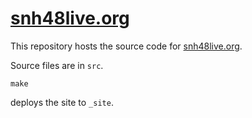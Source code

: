 # [snh48live.org](https://snh48live.org/)

This repository hosts the source code for [snh48live.org](https://snh48live.org/).

Source files are in `src`.

```
make
```

deploys the site to `_site`.

